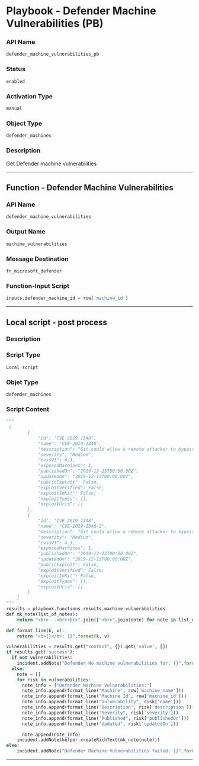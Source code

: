 <!--
    DO NOT MANUALLY EDIT THIS FILE
    THIS FILE IS AUTOMATICALLY GENERATED WITH resilient-sdk codegen
    Generated with resilient-sdk v49.0.4368
-->

# Playbook - Defender Machine Vulnerabilities (PB)

### API Name
`defender_machine_vulnerabilities_pb`

### Status
`enabled`

### Activation Type
`manual`

### Object Type
`defender_machines`

### Description
Get Defender machine vulnerabilities


---
## Function - Defender Machine Vulnerabilities

### API Name
`defender_machine_vulnerabilities`

### Output Name
`machine_vulnerabilities`

### Message Destination
`fn_microsoft_defender`

### Function-Input Script
```python
inputs.defender_machine_id = row['machine_id']
```

---

## Local script - post process

### Description


### Script Type
`Local script`

### Objet Type
`defender_machines`

### Script Content
```python
"""
 [
        {
            "id": "CVE-2019-1348",
            "name": "CVE-2019-1348",
            "description": "Git could allow a remote attacker to bypass security restrictions, caused by a flaw in the --export-marks option of git fast-import. By persuading a victim to import specially-crafted content, an attacker could exploit this vulnerability to overwrite arbitrary paths.",
            "severity": "Medium",
            "cvssV3": 4.3,
            "exposedMachines": 1,
            "publishedOn": "2019-12-13T00:00:00Z",
            "updatedOn": "2019-12-13T00:00:00Z",
            "publicExploit": False,
            "exploitVerified": False,
            "exploitInKit": False,
            "exploitTypes": [],
            "exploitUris": []
        },
        {
            "id": "CVE-2019-1348",
            "name": "CVE-2019-1348-2",
            "description": "Git could allow a remote attacker to bypass security restrictions, caused by a flaw in the --export-marks option of git fast-import. By persuading a victim to import specially-crafted content, an attacker could exploit this vulnerability to overwrite arbitrary paths.",
            "severity": "Medium",
            "cvssV3": 4.3,
            "exposedMachines": 1,
            "publishedOn": "2019-12-13T00:00:00Z",
            "updatedOn": "2019-12-13T00:00:00Z",
            "publicExploit": False,
            "exploitVerified": False,
            "exploitInKit": False,
            "exploitTypes": [],
            "exploitUris": []
        }
    ]
"""
results = playbook.functions.results.machine_vulnerabilities
def mk_note(list_of_notes):
    return "<br>---<br><br>".join(["<br>".join(note) for note in list_of_notes])

def format_line(k, v):
    return "<b>{}</b>: {}".format(k, v)

vulnerabilities = results.get("content", {}).get('value', [])
if results.get('success'):
  if not vulnerabilities:
    incident.addNote("Defender No machine vulnerabilities for: {}".format(row['machine_name']))
  else:
    note = []
    for risk in vulnerabilities:
      note_info = ["Defender Machine Vulnerabilities:"]
      note_info.append(format_line("Machine", row['machine_name']))
      note_info.append(format_line("Machine Id", row['machine_id']))
      note_info.append(format_line("Vulnerability", risk['name']))
      note_info.append(format_line("Description", risk['description']))
      note_info.append(format_line("Severity", risk['severity']))
      note_info.append(format_line("Published", risk['publishedOn']))
      note_info.append(format_line("Updated", risk['updatedOn']))

      note.append(note_info)
    incident.addNote(helper.createRichText(mk_note(note)))
else:
    incident.addNote("Defender Machine Vulnerabilities failed: {}".format(results.get("reason")))
```

---

